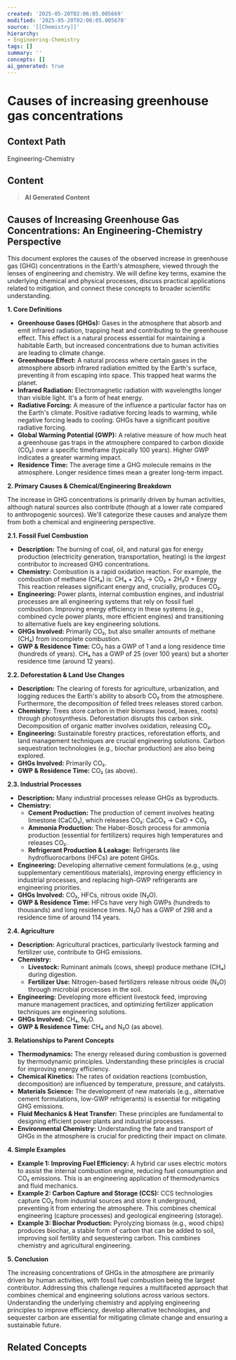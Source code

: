 ```yaml
---
created: '2025-05-20T02:06:05.005669'
modified: '2025-05-20T02:06:05.005678'
source: '[[Chemistry]]'
hierarchy:
- Engineering-Chemistry
tags: []
summary: ''
concepts: []
ai_generated: true
---
```


# Causes of increasing greenhouse gas concentrations

## Context Path
Engineering-Chemistry

## Content
> **AI Generated Content**
## Causes of Increasing Greenhouse Gas Concentrations: An Engineering-Chemistry Perspective

This document explores the causes of the observed increase in greenhouse gas (GHG) concentrations in the Earth's atmosphere, viewed through the lenses of engineering and chemistry. We will define key terms, examine the underlying chemical and physical processes, discuss practical applications related to mitigation, and connect these concepts to broader scientific understanding.

**1. Core Definitions**

* **Greenhouse Gases (GHGs):** Gases in the atmosphere that absorb and emit infrared radiation, trapping heat and contributing to the greenhouse effect. This effect is a natural process essential for maintaining a habitable Earth, but increased concentrations due to human activities are leading to climate change.
* **Greenhouse Effect:** A natural process where certain gases in the atmosphere absorb infrared radiation emitted by the Earth's surface, preventing it from escaping into space. This trapped heat warms the planet.
* **Infrared Radiation:** Electromagnetic radiation with wavelengths longer than visible light.  It's a form of heat energy.
* **Radiative Forcing:** A measure of the influence a particular factor has on the Earth's climate. Positive radiative forcing leads to warming, while negative forcing leads to cooling. GHGs have a significant positive radiative forcing.
* **Global Warming Potential (GWP):** A relative measure of how much heat a greenhouse gas traps in the atmosphere compared to carbon dioxide (CO₂) over a specific timeframe (typically 100 years).  Higher GWP indicates a greater warming impact.
* **Residence Time:** The average time a GHG molecule remains in the atmosphere.  Longer residence times mean a greater long-term impact.

**2. Primary Causes & Chemical/Engineering Breakdown**

The increase in GHG concentrations is primarily driven by human activities, although natural sources also contribute (though at a lower rate compared to anthropogenic sources). We'll categorize these causes and analyze them from both a chemical and engineering perspective.

**2.1. Fossil Fuel Combustion**

* **Description:** The burning of coal, oil, and natural gas for energy production (electricity generation, transportation, heating) is the *largest* contributor to increased GHG concentrations.
* **Chemistry:**  Combustion is a rapid oxidation reaction.  For example, the combustion of methane (CH₄) is:
    CH₄ + 2O₂ → CO₂ + 2H₂O + Energy
    This reaction releases significant energy and, crucially, produces CO₂.
* **Engineering:**  Power plants, internal combustion engines, and industrial processes are all engineering systems that rely on fossil fuel combustion.  Improving energy efficiency in these systems (e.g., combined cycle power plants, more efficient engines) and transitioning to alternative fuels are key engineering solutions.
* **GHGs Involved:** Primarily CO₂, but also smaller amounts of methane (CH₄) from incomplete combustion.
* **GWP & Residence Time:** CO₂ has a GWP of 1 and a long residence time (hundreds of years). CH₄ has a GWP of 25 (over 100 years) but a shorter residence time (around 12 years).

**2.2. Deforestation & Land Use Changes**

* **Description:**  The clearing of forests for agriculture, urbanization, and logging reduces the Earth's ability to absorb CO₂ from the atmosphere.  Furthermore, the decomposition of felled trees releases stored carbon.
* **Chemistry:**  Trees store carbon in their biomass (wood, leaves, roots) through photosynthesis.  Deforestation disrupts this carbon sink. Decomposition of organic matter involves oxidation, releasing CO₂.
* **Engineering:** Sustainable forestry practices, reforestation efforts, and land management techniques are crucial engineering solutions.  Carbon sequestration technologies (e.g., biochar production) are also being explored.
* **GHGs Involved:** Primarily CO₂.
* **GWP & Residence Time:** CO₂ (as above).

**2.3. Industrial Processes**

* **Description:**  Many industrial processes release GHGs as byproducts.
* **Chemistry:**
    * **Cement Production:**  The production of cement involves heating limestone (CaCO₃), which releases CO₂:
        CaCO₃ → CaO + CO₂
    * **Ammonia Production:**  The Haber-Bosch process for ammonia production (essential for fertilizers) requires high temperatures and releases CO₂.
    * **Refrigerant Production & Leakage:**  Refrigerants like hydrofluorocarbons (HFCs) are potent GHGs.
* **Engineering:**  Developing alternative cement formulations (e.g., using supplementary cementitious materials), improving energy efficiency in industrial processes, and replacing high-GWP refrigerants are engineering priorities.
* **GHGs Involved:** CO₂, HFCs, nitrous oxide (N₂O).
* **GWP & Residence Time:** HFCs have very high GWPs (hundreds to thousands) and long residence times. N₂O has a GWP of 298 and a residence time of around 114 years.

**2.4. Agriculture**

* **Description:** Agricultural practices, particularly livestock farming and fertilizer use, contribute to GHG emissions.
* **Chemistry:**
    * **Livestock:**  Ruminant animals (cows, sheep) produce methane (CH₄) during digestion.
    * **Fertilizer Use:**  Nitrogen-based fertilizers release nitrous oxide (N₂O) through microbial processes in the soil.
* **Engineering:**  Developing more efficient livestock feed, improving manure management practices, and optimizing fertilizer application techniques are engineering solutions.
* **GHGs Involved:** CH₄, N₂O.
* **GWP & Residence Time:** CH₄ and N₂O (as above).

**3. Relationships to Parent Concepts**

* **Thermodynamics:**  The energy released during combustion is governed by thermodynamic principles.  Understanding these principles is crucial for improving energy efficiency.
* **Chemical Kinetics:** The rates of oxidation reactions (combustion, decomposition) are influenced by temperature, pressure, and catalysts.
* **Materials Science:** The development of new materials (e.g., alternative cement formulations, low-GWP refrigerants) is essential for mitigating GHG emissions.
* **Fluid Mechanics & Heat Transfer:**  These principles are fundamental to designing efficient power plants and industrial processes.
* **Environmental Chemistry:**  Understanding the fate and transport of GHGs in the atmosphere is crucial for predicting their impact on climate.

**4. Simple Examples**

* **Example 1:  Improving Fuel Efficiency:** A hybrid car uses electric motors to assist the internal combustion engine, reducing fuel consumption and CO₂ emissions. This is an engineering application of thermodynamics and fluid mechanics.
* **Example 2:  Carbon Capture and Storage (CCS):**  CCS technologies capture CO₂ from industrial sources and store it underground, preventing it from entering the atmosphere. This combines chemical engineering (capture processes) and geological engineering (storage).
* **Example 3:  Biochar Production:**  Pyrolyzing biomass (e.g., wood chips) produces biochar, a stable form of carbon that can be added to soil, improving soil fertility and sequestering carbon. This combines chemistry and agricultural engineering.



**5. Conclusion**

The increasing concentrations of GHGs in the atmosphere are primarily driven by human activities, with fossil fuel combustion being the largest contributor. Addressing this challenge requires a multifaceted approach that combines chemical and engineering solutions across various sectors. Understanding the underlying chemistry and applying engineering principles to improve efficiency, develop alternative technologies, and sequester carbon are essential for mitigating climate change and ensuring a sustainable future.

## Related Concepts

